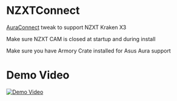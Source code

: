 # NZXTConnect
[AuraConnect](https://github.com/AndrewBabbitt97/AuraConnect) tweak to support NZXT Kraken X3

Make sure NZXT CAM is closed at startup and during install

Make sure you have Armory Crate installed for Asus Aura support

# Demo Video

[![Demo Video](http://img.youtube.com/vi/YJyGK-meA0A/0.jpg)](http://www.youtube.com/watch?v=YJyGK-meA0A)
